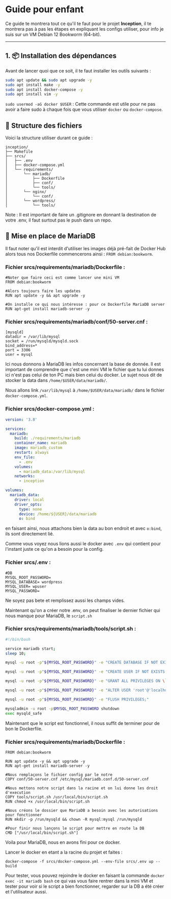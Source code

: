 # Guide pour enfant

Ce guide te montrera tout ce qu'il te faut pour le projet **Inception**, il te montrera pas à pas les étapes en expliquant les configs utiliser, pour info je suis sur un VM Debian 12 Bookworm (64-bit).

---

## 1. 📦 Installation des dépendances

Avant de lancer quoi que ce soit, il te faut installer les outils suivants :


```bash
sudo apt update && sudo apt upgrade -y
sudo apt install make -y
sudo apt install docker-compose -y
sudo apt install vim -y
```

``sudo usermod -aG docker $USER`` : Cette commande est utile pour ne pas avoir a faire sudo à chaque fois que vous utiliser `docker` ou `docker-compose`.

## 📁 Structure des fichiers

Voici la structure utiliser durant ce guide :

```
inception/
├── Makefile
├── srcs/
│   ├── .env
│   ├── docker-compose.yml
│   └── requirements/
│       └── mariadb/
│           ├── Dockerfile
│           ├── conf/
│           └── tools/
│       └── nginx/
│           └── conf/
│       └── wordpress/
│           └── tools/
```

Note : Il est important de faire un .gitignore en donnant la destination de votre .env, il faut surtout pas le push dans un repo.

## 🐬 Mise en place de MariaDB

Il faut noter qu'il est interdit d'utiliser les images déjà pré-fait de Docker Hub alors tous nos Dockerfile commencerons ainsi : ``FROM debian:bookworm``.

### Fichier srcs/requirements/mariadb/Dockerfile :

```docker
#Noter que faire ceci est comme lancer une mini VM
FROM debian:bookworm

#Alors toujours faire les updates
RUN apt update -y && apt upgrade -y

#On installe ce qui nous intéresse : pour ce Dockerfile MariaDB server
RUN apt-get install mariadb-server -y
```

### Fichier srcs/requirements/mariadb/conf/50-server.cnf :

```
[mysqld]
datadir = /var/lib/mysql
socket = /run/mysqld/mysqld.sock
bind_address=*
port = 3306
user = mysql
```

Ici nous donnons à MariaDB les infos concernant la base de donnée. Il est important de comprendre que c'est une mini VM le fichier que tu lui donnes ici n'est pas celui de ton PC mais bien celui du docker. Le sujet nous dit de stocker la data dans ``/home/$USER/data/mariadb/``.

Nous allons link ``/var/lib/mysql`` à ``/home/$USER/data/mariadb/`` dans le fichier ``docker-compose.yml``.

### Fichier srcs/docker-compose.yml :

```yml
version: '3.8'

services:
  mariadb:
    build: ./requirements/mariadb
    container_name: mariadb
    image: mariadb_custom
    restart: always
    env_file:
      - .env
    volumes:
      - mariadb_data:/var/lib/mysql
    networks:
      - inception

volumes:
  mariadb_data:
    driver: local
    driver_opts:
      type: none
      device: /home/${USER}/data/mariadb
      o: bind
```

en faisant ainsi, nous attachons bien la data au bon endroit et avec ``o:bind``, ils sont directement lié.

Comme vous voyez nous lions aussi le docker avec ``.env`` qui contient pour l'instant juste ce qu'on a besoin pour la config.

### Fichier srcs/.env :

```
#DB
MYSQL_ROOT_PASSWORD=
MYSQL_DATABASE= wordpress
MYSQL_USER= wpuser
MYSQL_PASSWORD=
```

Ne soyez pas bete et remplissez aussi les champs vides.

Maintenant qu'on a créer notre .env, on peut finaliser le dernier fichier qui nous manque pour MariaDB, le ``script.sh``

### Fichier srcs/requirements/mariadb/tools/script.sh :

```sh
#!/bin/bash

service mariadb start;
sleep 10;

mysql -u root -p"${MYSQL_ROOT_PASSWORD}" -e "CREATE DATABASE IF NOT EXISTS \`${MYSQL_DATABASE}\`;"

mysql -u root -p"${MYSQL_ROOT_PASSWORD}" -e "CREATE USER IF NOT EXISTS \`${MYSQL_USER}\`@'localhost' IDENTIFIED BY '${MYSQL_PASSWORD}';"

mysql -u root -p"${MYSQL_ROOT_PASSWORD}" -e "GRANT ALL PRIVILEGES ON \`${MYSQL_DATABASE}\`.* TO \`${MYSQL_USER}\`@'%' IDENTIFIED BY '${MYSQL_PASSWORD}';"

mysql -u root -p"${MYSQL_ROOT_PASSWORD}" -e "ALTER USER 'root'@'localhost' IDENTIFIED BY '${MYSQL_ROOT_PASSWORD}';"

mysql -u root -p"${MYSQL_ROOT_PASSWORD}" -e "FLUSH PRIVILEGES;"

mysqladmin -u root -p$MYSQL_ROOT_PASSWORD shutdown
exec mysqld_safe
```

Maintenant que le script est fonctionnel, il nous suffit de terminer pour de bon le Dockerfile.

### Fichier srcs/requirements/mariadb/Dockerfile :

```docker
FROM debian:bookworm

RUN apt update -y && apt upgrade -y
RUN apt-get install mariadb-server -y

#Nous remplaçons le fichier config par le notre
COPY conf/50-server.cnf /etc/mysql/mariadb.conf.d/50-server.cnf

#Nous mettons notre script dans la racine et on lui donne les droit d'execution
COPY tools/script.sh /usr/local/bin/script.sh
RUN chmod +x /usr/local/bin/script.sh

#Nous créons le dossier que MariaDB a besoin avec les autorisations pour fonctionner
RUN mkdir -p /run/mysqld && chown -R mysql:mysql /run/mysqld

#Pour finir nous lançons le script pour mettre en route la DB
CMD ["/usr/local/bin/script.sh"]

```

Voila pour MariaDB, nous en avons fini pour ce docker.

Lancer le docker en etant a la racine du projet et faites : 

``docker-compose -f srcs/docker-compose.yml --env-file srcs/.env up --build``

Pour tester, vous pouvez rejoindre le docker en faisant la commande ``docker exec -it mariadb bash`` ce qui vas vous faire rentrer dans la mini VM et tester pour voir si le script a bien fonctionner, regarder sur la DB a été créer et l'utilisateur aussi.